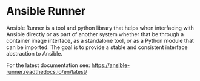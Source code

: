 Ansible Runner
==============

Ansible Runner is a tool and python library that helps when interfacing with Ansible directly or as part of another system whether that be through a container image interface, as a standalone tool, or as a Python module that can be imported. The goal is to provide a stable and consistent interface abstraction to Ansible.

For the latest documentation see: https://ansible-runner.readthedocs.io/en/latest/
